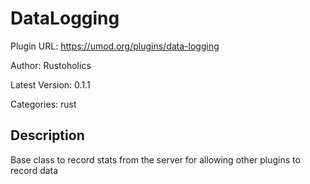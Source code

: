 # DataLogging

Plugin URL: https://umod.org/plugins/data-logging

Author: Rustoholics

Latest Version: 0.1.1

Categories: rust

## Description

Base class to record stats from the server for allowing other plugins to record data
